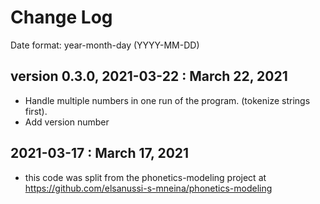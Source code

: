 # Change Log
Date format: year-month-day (YYYY-MM-DD)

## version 0.3.0, 2021-03-22 : March 22, 2021
- Handle multiple numbers in one run of the program. (tokenize strings first).
- Add version number

## 2021-03-17 : March 17, 2021
- this code was split from the phonetics-modeling project at https://github.com/elsanussi-s-mneina/phonetics-modeling 


